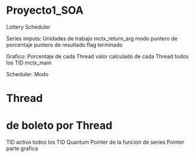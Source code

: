 # Proyecto1_SOA
Lottery Scheduler

Series imputs:
  Unidades de trabajo
  mctx_return_arg
  modo
  puntero de porcentaje
  puntero de resultado
  flag terminado

Grafico:
  Porcentaje de cada Thread
  valor calculado de cada Thread
  todos los TID
  mctx_main
  
Scheduler:
  Modo
  # Thread
  # de boleto por Thread
  TID activo
  todos los TID
  Quantum
  Pointer de la funcion de series
  Pointer parte grafica
